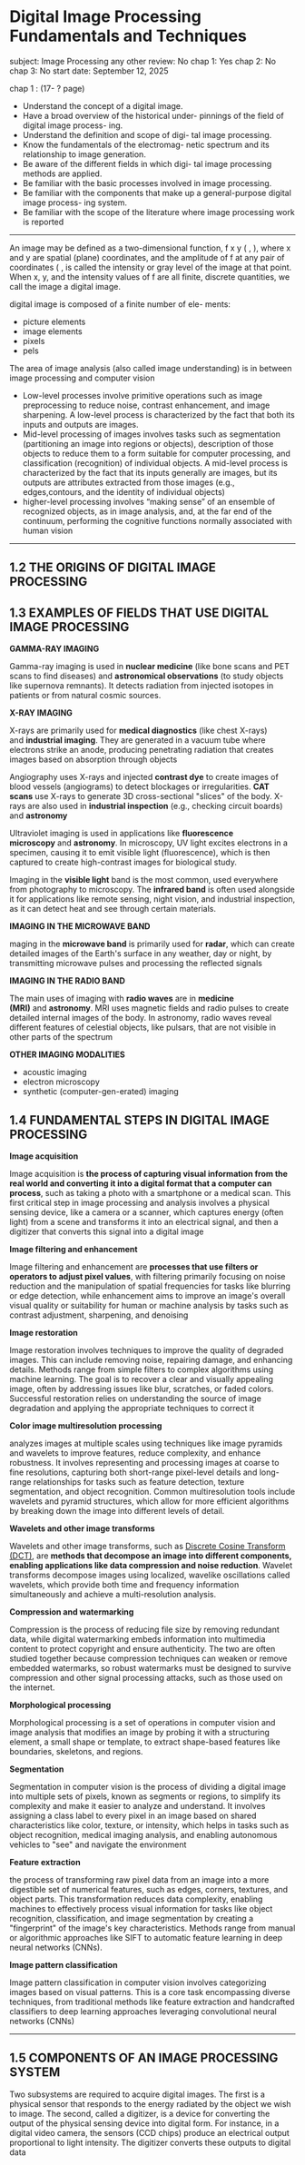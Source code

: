 # Digital Image Processing Fundamentals and Techniques

subject: Image Processing
any other review: No
chap 1: Yes
chap 2: No
chap 3: No
start date: September 12, 2025

chap 1 : (17- ? page)

- Understand the concept of a digital image.
- Have a broad overview of the historical under-
pinnings of the field of digital image process-
ing.
- Understand the definition and scope of digi-
tal image processing.
- Know the fundamentals of the electromag-
netic spectrum and its relationship to image
generation.
- Be aware of the different fields in which digi-
tal image processing methods are applied.
- Be familiar with the basic processes involved
in image processing.
- Be familiar with the components that make
up a general-purpose digital image process-
ing system.
- Be familiar with the scope of the literature
where image processing work is reported

---

An image may be defined as a two-dimensional function, f x y ( , ), where x and y are spatial (plane) coordinates, and the amplitude of f at any pair of coordinates ( , is called the intensity or gray level of the image at that point. When x, y, and the intensity values of f are all finite, discrete quantities, we call the image a digital image.

digital image is composed of a finite number of ele-
ments:

- picture elements
- image elements
- pixels
- pels

The area of image analysis (also called image
understanding) is in between image processing and computer vision

- Low-level processes involve primitive operations such as image
preprocessing to reduce noise, contrast enhancement, and image sharpening. A low-level process is characterized by the fact that both its inputs and outputs are images.
- Mid-level processing of images involves tasks such as segmentation (partitioning an image into regions or objects), description of those objects to reduce them to a form suitable for computer processing, and classification (recognition) of individual
objects. A mid-level process is characterized by the fact that its inputs generally are images, but its outputs are attributes extracted from those images (e.g., edges,contours, and the identity of individual objects)
- higher-level processing involves “making sense” of an ensemble of recognized objects, as in image analysis, and, at the far end of the continuum, performing the cognitive functions normally
associated with human vision

---

## 1.2 THE ORIGINS OF DIGITAL IMAGE PROCESSING

## 1.3 EXAMPLES OF FIELDS THAT USE DIGITAL IMAGE PROCESSING

**GAMMA-RAY IMAGING**

Gamma-ray imaging is used in **nuclear medicine** (like bone scans and PET scans to find diseases) and **astronomical observations** (to study objects like supernova remnants). It detects radiation from injected isotopes in patients or from natural cosmic sources.

**X-RAY IMAGING**

X-rays are primarily used for **medical diagnostics** (like chest X-rays) and **industrial imaging**. They are generated in a vacuum tube where electrons strike an anode, producing penetrating radiation that creates images based on absorption through objects

Angiography uses X-rays and injected **contrast dye** to create images of blood vessels (angiograms) to detect blockages or irregularities. **CAT scans** use X-rays to generate 3D cross-sectional "slices" of the body. X-rays are also used in **industrial inspection** (e.g., checking circuit boards) and **astronomy**

Ultraviolet imaging is used in applications like **fluorescence microscopy** and **astronomy**. In microscopy, UV light excites electrons in a specimen, causing it to emit visible light (fluorescence), which is then captured to create high-contrast images for biological study.

Imaging in the **visible light** band is the most common, used everywhere from photography to microscopy. The **infrared band** is often used alongside it for applications like remote sensing, night vision, and industrial inspection, as it can detect heat and see through certain materials.

**IMAGING IN THE MICROWAVE BAND**

maging in the **microwave band** is primarily used for **radar**, which can create detailed images of the Earth's surface in any weather, day or night, by transmitting microwave pulses and processing the reflected signals

**IMAGING IN THE RADIO BAND**

The main uses of imaging with **radio waves** are in **medicine (MRI)** and **astronomy**. MRI uses magnetic fields and radio pulses to create detailed internal images of the body. In astronomy, radio waves reveal different features of celestial objects, like pulsars, that are not visible in other parts of the spectrum

**OTHER IMAGING MODALITIES**

- acoustic imaging
- electron microscopy
- synthetic (computer-gen-erated) imaging

## **1.4 FUNDAMENTAL STEPS IN DIGITAL IMAGE PROCESSING**

**Image acquisition**

Image acquisition is **the process of capturing visual information from the real world and converting it into a digital format that a computer can process**, such as taking a photo with a smartphone or a medical scan. This first critical step in image processing and analysis involves a physical sensing device, like a camera or a scanner, which captures energy (often light) from a scene and transforms it into an electrical signal, and then a digitizer that converts this signal into a digital image

**Image filtering and enhancement**

Image filtering and enhancement are **processes that use filters or operators to adjust pixel values**, with filtering primarily focusing on noise reduction and the manipulation of spatial frequencies for tasks like blurring or edge detection, while enhancement aims to improve an image's overall visual quality or suitability for human or machine analysis by tasks such as contrast adjustment, sharpening, and denoising

**Image restoration**

Image restoration involves techniques to improve the quality of degraded images. This can include removing noise, repairing damage, and enhancing details. Methods range from simple filters to complex algorithms using machine learning. The goal is to recover a clear and visually appealing image, often by addressing issues like blur, scratches, or faded colors. Successful restoration relies on understanding the source of image degradation and applying the appropriate techniques to correct it

**Color image multiresolution processing**

analyzes images at multiple scales using techniques like image pyramids and wavelets to improve features, reduce complexity, and enhance robustness. It involves representing and processing images at coarse to fine resolutions, capturing both short-range pixel-level details and long-range relationships for tasks such as feature detection, texture segmentation, and object recognition. Common multiresolution tools include wavelets and pyramid structures, which allow for more efficient algorithms by breaking down the image into different levels of detail.

**Wavelets and other image transforms**

Wavelets and other image transforms, such as [Discrete Cosine Transform (DCT)](https://www.google.com/search?sca_esv=0594ea3e66c3f3c4&cs=0&sxsrf=AE3TifNwDQ3znr5G3A9mBXfQbeEruiTZRg%3A1757747278973&q=Discrete+Cosine+Transform+%28DCT%29&sa=X&ved=2ahUKEwi05YTxltWPAxWtm_0HHZJxAjYQxccNegQIAhAB&mstk=AUtExfCdCQ-CYFz0SdUPWsKul2-HL05O0fJohT6Ho-EjHwVhzjA0oMfIvrlInHgj278eRWG11tAV-9Hr4UynNwbKpq5YboQkZmRhX0AGReC8jmRNBVnBJAK40jBZnWIArahZ084JBwCYa_Y7u_Q1z_iRZvTKAB7IumDREcmBwMF2npPmvqML2dp5LWkL6r8UD-ee9vbRk2Dc77aKJwz9Zl_JUlt_XNOOmxldGKQ0YSYMVNgkef-_O-cA28Ei2KoNVsOoFW5S2EzyArEnyiyHp-D1hrBv&csui=3), are **methods that decompose an image into different components, enabling applications like data compression and noise reduction**. Wavelet transforms decompose images using localized, wavelike oscillations called wavelets, which provide both time and frequency information simultaneously and achieve a multi-resolution analysis.

**Compression and watermarking**

Compression is the process of reducing file size by removing redundant data, while digital watermarking embeds information into multimedia content to protect copyright and ensure authenticity. The two are often studied together because compression techniques can weaken or remove embedded watermarks, so robust watermarks must be designed to survive compression and other signal processing attacks, such as those used on the internet. 

**Morphological processing**

Morphological processing is a set of operations in computer vision and image analysis that modifies an image by probing it with a structuring element, a small shape or template, to extract shape-based features like boundaries, skeletons, and regions.

**Segmentation**

Segmentation in computer vision is the process of dividing a digital image into multiple sets of pixels, known as segments or regions, to simplify its complexity and make it easier to analyze and understand. It involves assigning a class label to every pixel in an image based on shared characteristics like color, texture, or intensity, which helps in tasks such as object recognition, medical imaging analysis, and enabling autonomous vehicles to "see" and navigate the environment

**Feature extraction** 

the process of transforming raw pixel data from an image into a more digestible set of numerical features, such as edges, corners, textures, and object parts. This transformation reduces data complexity, enabling machines to effectively process visual information for tasks like object recognition, classification, and image segmentation by creating a "fingerprint" of the image's key characteristics. Methods range from manual or algorithmic approaches like SIFT to automatic feature learning in deep neural networks (CNNs).

**Image pattern classification**

Image pattern classification in computer vision involves categorizing images based on visual patterns. This is a core task encompassing diverse techniques, from traditional methods like feature extraction and handcrafted classifiers to deep learning approaches leveraging convolutional neural networks (CNNs)

---

## 1.5 COMPONENTS OF AN IMAGE PROCESSING SYSTEM

Two subsystems are required to acquire digital images. The first is a physical sensor that responds to the energy radiated by the object we wish to image. The second, called a digitizer, is a device for converting the output of the physical sensing device into digital form. For instance, in a digital video camera, the sensors (CCD chips) produce an electrical output proportional to light intensity. The digitizer converts these outputs to digital data